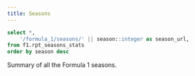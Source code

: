 ```yaml
---
title: Seasons
---
```


```sql seasons
select *,
    '/formula_1/seasons/' || season::integer as season_url,
from f1.rpt_seasons_stats
order by season desc
```

Summary of all the Formula 1 seasons.

<DataTable data={seasons} search=true link=season_url rows=15>
	<Column id=season_url contentType=link linkLabel=season fmt=id title="Season" align=left />
	<Column id=season_start_date title="Start"/>
	<Column id=season_end_date title="End" />
	<Column id=race_count title="Races" align=left/>
	<Column id=driver_world_champion title="Driver" colGroup="World Champions"/>
	<Column id=constructor_world_champion title="Constructor" colGroup="World Champions"/>
</DataTable>
